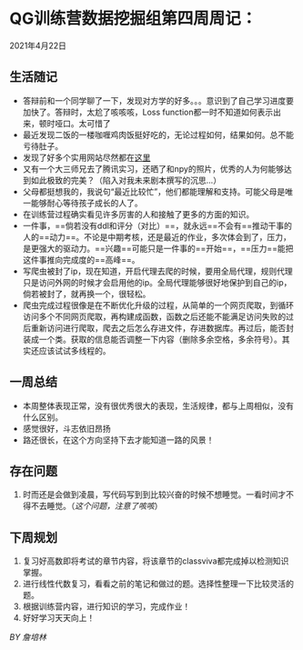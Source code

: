 # QG训练营数据挖掘组第四周周记：
2021年4月22日

## 生活随记

-   答辩前和一个同学聊了一下，发现对方学的好多。。。意识到了自己学习进度要加快了。答辩时，太尬了咳咳咳，Loss function都一时不知道如何表示出来，顿时哑口。太可惜了
-   最近发现二饭的一楼咖喱鸡肉饭挺好吃的，无论过程如何，结果如何。总不能亏待肚子。
-   发现了好多个实用网站尽然都在[这里](https://blog.csdn.net/qq_36894974/article/details/115719970?utm_source=app&app_version=4.5.7)
-   又有一个大三师兄去了腾讯实习，还晒了和npy的照片，优秀的人为何能够达到如此极致的完美？（陷入对我未来剧本撰写的沉思...）
-   父母都挺想我的，我说句“最近比较忙”，他们都能理解和支持。可能父母是唯一能够耐心等待孩子成长的人了。
-   在训练营过程确实看见许多厉害的人和接触了更多的方面的知识。
-   一件事，==倘若没有ddl和评分（对比）==，就永远==不会有==推动干事的人的==动力==。不论是中期考核，还是最近的作业，多次体会到了，压力，是更强大的驱动力。==兴趣==可能只是一件事的==开始==，==压力==能把这件事推向完成度的==高峰==。
-   写爬虫被封了ip，现在知道，开启代理去爬的时候，要用全局代理，规则代理只是访问外网的时候才会启用他的ip。全局代理能够很好地保护到自己的ip，倘若被封了，就再换一个，很轻松。
-   爬虫完成过程很像是在不断优化升级的过程，从简单的一个网页爬取，到循环访问多个不同网页爬取，再构建成函数，函数之后还能不能满足访问失败的过后重新访问进行爬取，爬去之后怎么存进文件，存进数据库。再过后，能否封装成一个类。获取的信息能否调整一下内容（删除多余空格，多余符号）。其实还应该试试多线程的。

## 一周总结

-   本周整体表现正常，没有很优秀很大的表现，生活规律，都与上周相似，没有什么区别。
-   感觉很好，斗志依旧昂扬
-   路还很长，在这个方向坚持下去才能知道一路的风景！

## 存在问题

1.  时而还是会做到凌晨，写代码写到到比较兴奋的时候不想睡觉。一看时间才不得不去睡觉。（*这个问题，注意了咳咳*）

## 下周规划

1.  复习好高数即将考试的章节内容，将该章节的classviva都完成掉以检测知识掌握。
2.  进行线性代数复习，看看之前的笔记和做过的题。选择性整理一下比较灵活的题。
3.  根据训练营内容，进行知识的学习，完成作业！
4.  好好学习天天向上！

*BY 詹培林*